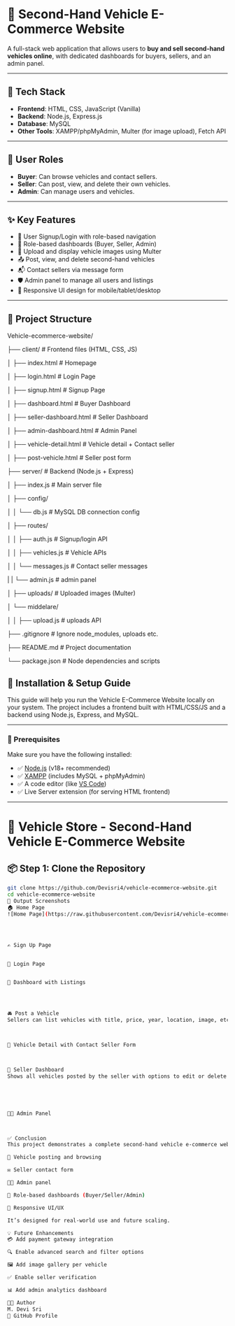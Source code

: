 # 🚗 Second-Hand Vehicle E-Commerce Website

A full-stack web application that allows users to **buy and sell second-hand vehicles online**, with dedicated dashboards for buyers, sellers, and an admin panel.

---

## 🧰 Tech Stack

- **Frontend**: HTML, CSS, JavaScript (Vanilla)
- **Backend**: Node.js, Express.js
- **Database**: MySQL
- **Other Tools**: XAMPP/phpMyAdmin, Multer (for image upload), Fetch API

---

## 👥 User Roles

- **Buyer**: Can browse vehicles and contact sellers.
- **Seller**: Can post, view, and delete their own vehicles.
- **Admin**: Can manage users and vehicles.

---

## ✨ Key Features

- 🔐 User Signup/Login with role-based navigation
- 🧾 Role-based dashboards (Buyer, Seller, Admin)
- 📸 Upload and display vehicle images using Multer
- 📤 Post, view, and delete second-hand vehicles
- 📬 Contact sellers via message form
- 🛡️ Admin panel to manage all users and listings
- 📱 Responsive UI design for mobile/tablet/desktop

---

## 📂 Project Structure

Vehicle-ecommerce-website/

├── client/ # Frontend files (HTML, CSS, JS)

│ ├── index.html # Homepage

│ ├── login.html # Login Page

│ ├── signup.html # Signup Page

│ ├── dashboard.html # Buyer Dashboard

│ ├── seller-dashboard.html # Seller Dashboard

│ ├── admin-dashboard.html # Admin Panel

│ ├── vehicle-detail.html # Vehicle detail + Contact seller

│ ├── post-vehicle.html # Seller post form

├── server/ # Backend (Node.js + Express)

│ ├── index.js # Main server file

│ ├── config/

│ │ └── db.js # MySQL DB connection config

│ ├── routes/

│ │ ├── auth.js # Signup/login API

│ │ ├── vehicles.js # Vehicle APIs

│ │ └── messages.js # Contact seller messages

| | └── admin.js # admin panel

│ ├── uploads/ # Uploaded images (Multer)

│ └── middelare/ 

│ │ ├── upload.js # uploads API

├── .gitignore # Ignore node_modules, uploads etc.

├── README.md # Project documentation

└── package.json # Node dependencies and scripts

## 🚀 Installation & Setup Guide

This guide will help you run the Vehicle E-Commerce Website locally on your system. The project includes a frontend built with HTML/CSS/JS and a backend using Node.js, Express, and MySQL.

---
### 🧰 Prerequisites

Make sure you have the following installed:

- ✅ [Node.js](https://nodejs.org/) (v18+ recommended)
- ✅ [XAMPP](https://www.apachefriends.org/) (includes MySQL + phpMyAdmin)
- ✅ A code editor (like [VS Code](https://code.visualstudio.com/))
- ✅ Live Server extension (for serving HTML frontend)

---

# 🚗 Vehicle Store - Second-Hand Vehicle E-Commerce Website

## 📦 Step 1: Clone the Repository

```bash
git clone https://github.com/Devisri4/vehicle-ecommerce-website.git
cd vehicle-ecommerce-website
📸 Output Screenshots
🏠 Home Page
![Home Page](https://raw.githubusercontent.com/Devisri4/vehicle-ecommerce-website/master/assets/homepage.jng)




✍️ Sign Up Page


🔐 Login Page


🛒 Dashboard with Listings




🚘 Post a Vehicle
Sellers can list vehicles with title, price, year, location, image, etc.



📄 Vehicle Detail with Contact Seller Form



📨 Seller Dashboard
Shows all vehicles posted by the seller with options to edit or delete each listing.





🧑‍💼 Admin Panel



✅ Conclusion
This project demonstrates a complete second-hand vehicle e-commerce website with essential features like:

🚗 Vehicle posting and browsing

✉️ Seller contact form

🧑‍💼 Admin panel

👥 Role-based dashboards (Buyer/Seller/Admin)

📱 Responsive UI/UX

It’s designed for real-world use and future scaling.

💡 Future Enhancements
💳 Add payment gateway integration

🔍 Enable advanced search and filter options

🖼️ Add image gallery per vehicle

✅ Enable seller verification

📊 Add admin analytics dashboard

👩‍💻 Author
M. Devi Sri
🔗 GitHub Profile
